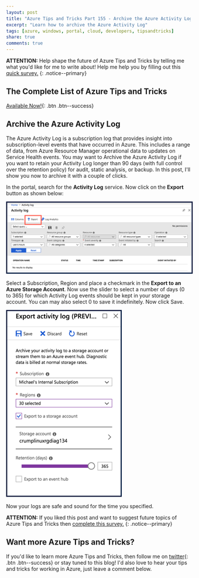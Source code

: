 ```yaml
---
layout: post
title: "Azure Tips and Tricks Part 155 - Archive the Azure Activity Log"
excerpt: "Learn how to archive the Azure Activity Log"
tags: [azure, windows, portal, cloud, developers, tipsandtricks]
share: true
comments: true
---
```


**ATTENTION:** Help shape the future of Azure Tips and Tricks by telling me what you'd like for me to write about! Help me help you by filling out this [quick survey.](https://forms.office.com/Pages/ResponsePage.aspx?id=v4j5cvGGr0GRqy180BHbR0m_7PjUWSdOsfLRTa0HuzZUNE1PS1ZNR0pOUktSTUE2Wk0yWUxRQVI1WC4u)
{: .notice--primary}

## The Complete List of Azure Tips and Tricks

[Available Now!](https://michaelcrump.net/azure-tips-and-tricks-complete-list/){: .btn .btn--success} 

## Archive the Azure Activity Log

The Azure Activity Log is a subscription log that provides insight into subscription-level events that have occurred in Azure. This includes a range of data, from Azure Resource Manager operational data to updates on Service Health events.  You may want to Archive the Azure Activity Log if you want to retain your Activity Log longer than 90 days (with full control over the retention policy) for audit, static analysis, or backup. In this post, I'll show you now to archive it with a couple of clicks. 

In the portal, search for the **Activity Log** service. Now click on the **Export** button as shown below:

<img style="border:3px solid #021a40" src="/files/azactivitylog1.png">

Select a Subscription, Region and place a checkmark in the **Export to an Azure Storage Account**. Now use the slider to select a number of days (0 to 365) for which Activity Log events should be kept in your storage account. You can may also select 0 to save it indefinitely. Now click Save.

<img style="border:3px solid #021a40" src="/files/azactivitylog2.png">

Now your logs are safe and sound for the time you specified. 

**ATTENTION:** If you liked this post and want to suggest future topics of Azure Tips and Tricks then [complete this survey.](https://forms.office.com/Pages/ResponsePage.aspx?id=v4j5cvGGr0GRqy180BHbR0m_7PjUWSdOsfLRTa0HuzZUNE1PS1ZNR0pOUktSTUE2Wk0yWUxRQVI1WC4u)
{: .notice--primary}

## Want more Azure Tips and Tricks?

If you'd like to learn more Azure Tips and Tricks, then follow me on [twitter](http://twitter.com/mbcrump){: .btn .btn--success} or stay tuned to this blog! I'd also love to hear your tips and tricks for working in Azure, just leave a comment below. 